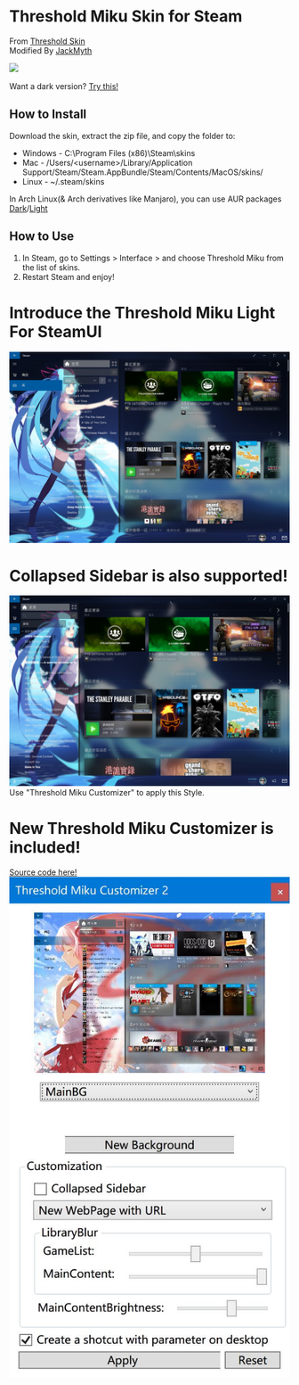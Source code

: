 # Threshold Miku Skin for Steam
From [Threshold Skin](https://github.com/Edgarware/Threshold-Skin)  
Modified By [JackMyth]("https://steamcommunity.com/id/JackMyth/")  


![](Previews/Main.jpg)

Want a dark version? [Try this!](https://github.com/Jack-Myth/Threshold-Miku/tree/master)

## How to Install
 Download the skin, extract the zip file, and copy the folder to:
   * Windows - C:\Program Files (x86)\Steam\skins
   * Mac - /Users/\<username\>/Library/Application Support/Steam/Steam.AppBundle/Steam/Contents/MacOS/skins/
   * Linux - ~/.steam/skins

In Arch Linux(& Arch derivatives like Manjaro), you can use AUR packages [Dark](https://aur.archlinux.org/packages/threshold-miku-dark-steam-skin)/[Light](https://aur.archlinux.org/packages/threshold-miku-light-steam-skin)

## How to Use
1. In Steam, go to Settings > Interface > and choose Threshold Miku from the list of skins.
2. Restart Steam and enjoy!

# Introduce the Threshold Miku Light For SteamUI
![](Previews/NewLibrary.jpg)  

# Collapsed Sidebar is also supported!  
![](Previews/CollapsedPreview.jpg)  
Use "Threshold Miku Customizer" to apply this Style.   

# New Threshold Miku Customizer is included!  
[Source code here!](https://github.com/Jack-Myth/Threshold-Miku-Customizer-2)  
![](https://github.com/Jack-Myth/Threshold-Miku-Customizer-2/raw/master/TMC2.jpg)  
